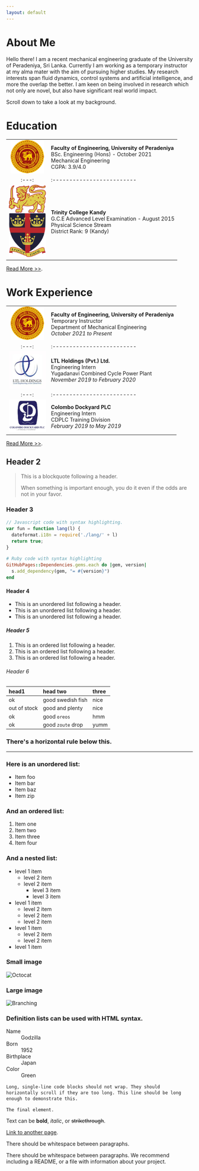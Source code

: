 ```yaml
---
layout: default
---
```


# About Me

Hello there! I am a recent mechanical engineering graduate of the University of Peradeniya, Sri Lanka. Currently I am working as a temporary instructor at my alma mater with the aim of pursuing higher studies. My research interests span fluid dynamics, control systems and artificial intelligence, and more the overlap the better. I am keen on being involved in research which not only are novel, but also have significant real world impact.

Scroll down to take a look at my background.

# Education

| | |
|:---:|:-------------------------|
|<a href="https://www.pdn.ac.lk/" class="image fit" target="_blank"><img src="assets/img/uoplogo.png" width="90"></a>| <span style="font-weight:normal">**Faculty of Engineering, University of Peradeniya** <br/> BSc. Engineering (Hons) - October 2021<br/> Mechanical Engineering <br/> CGPA: 3.9/4.0</span>|
|:---:|:-------------------------|
|<a href="https://www.trinitycollege.lk/" class="image fit" target="_blank"><img src="assets/img/tcklogo.png" width="100"></a>| **Trinity College Kandy** <br/> G.C.E Advanced Level Examination - August 2015 <br/> Physical Science Stream <br/> District Rank: 9 (Kandy)|

[Read More >>](./education.html).

# Work Experience

| | |
|:---:|:-------------------------|
|<a href="https://www.pdn.ac.lk/" class="image fit" target="_blank"><img src="assets/img/uoplogo.png" width="90"></a>| <span style="font-weight:normal">**Faculty of Engineering, University of Peradeniya** <br/> Temporary Instructor <br/> Department of Mechanical Engineering <br/> _October 2021 to Present_|
|:---:|:-------------------------|
|<a href="https://ltl.lk/" class="image fit" target="_blank"><img src="assets/img/ltl_logo.jpg" width="100"></a>| <span style="font-weight:normal">**LTL Holdings (Pvt.) Ltd.** <br/> Engineering Intern <br/> Yugadanavi Combined Cycle Power Plant <br/> _November 2019 to February 2020_|
|:---:|:-------------------------|
|<a href="https://www.cdl.lk/" class="image fit" target="_blank"><img src="assets/img/dockyard_logo.jpg" width="100"></a> | **Colombo Dockyard PLC** <br/> Engineering Intern <br/> CDPLC Training Division <br/> _February 2019 to May 2019_|

[Read More >>](./work_experience.html).

## Header 2

> This is a blockquote following a header.
>
> When something is important enough, you do it even if the odds are not in your favor.

### Header 3

```js
// Javascript code with syntax highlighting.
var fun = function lang(l) {
  dateformat.i18n = require('./lang/' + l)
  return true;
}
```

```ruby
# Ruby code with syntax highlighting
GitHubPages::Dependencies.gems.each do |gem, version|
  s.add_dependency(gem, "= #{version}")
end
```

#### Header 4

*   This is an unordered list following a header.
*   This is an unordered list following a header.
*   This is an unordered list following a header.

##### Header 5

1.  This is an ordered list following a header.
2.  This is an ordered list following a header.
3.  This is an ordered list following a header.

###### Header 6

| head1        | head two          | three |
|:-------------|:------------------|:------|
| ok           | good swedish fish | nice  |
| out of stock | good and plenty   | nice  |
| ok           | good `oreos`      | hmm   |
| ok           | good `zoute` drop | yumm  |

### There's a horizontal rule below this.

* * *

### Here is an unordered list:

*   Item foo
*   Item bar
*   Item baz
*   Item zip

### And an ordered list:

1.  Item one
1.  Item two
1.  Item three
1.  Item four

### And a nested list:

- level 1 item
  - level 2 item
  - level 2 item
    - level 3 item
    - level 3 item
- level 1 item
  - level 2 item
  - level 2 item
  - level 2 item
- level 1 item
  - level 2 item
  - level 2 item
- level 1 item

### Small image

![Octocat](https://github.githubassets.com/images/icons/emoji/octocat.png)

### Large image

![Branching](https://guides.github.com/activities/hello-world/branching.png)


### Definition lists can be used with HTML syntax.

<dl>
<dt>Name</dt>
<dd>Godzilla</dd>
<dt>Born</dt>
<dd>1952</dd>
<dt>Birthplace</dt>
<dd>Japan</dd>
<dt>Color</dt>
<dd>Green</dd>
</dl>

```
Long, single-line code blocks should not wrap. They should horizontally scroll if they are too long. This line should be long enough to demonstrate this.
```

```
The final element.
```

Text can be **bold**, _italic_, or ~~strikethrough~~.

[Link to another page](./another-page.html).

There should be whitespace between paragraphs.

There should be whitespace between paragraphs. We recommend including a README, or a file with information about your project.
